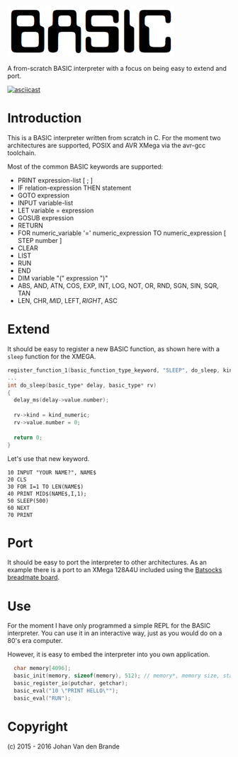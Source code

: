 ![BASIC](./basic.png)

A from-scratch BASIC interpreter with a focus on being easy to extend and port.

[![asciicast](https://asciinema.org/a/37018.png)](https://asciinema.org/a/37018)

# Introduction

This is a BASIC interpreter written from scratch in C. For the moment two architectures are supported, POSIX and AVR XMega via the avr-gcc toolchain.

Most of the common BASIC keywords are supported:

  * PRINT expression-list [ ; ]
  * IF relation-expression THEN statement
  * GOTO expression
  * INPUT variable-list
  * LET variable = expression
  * GOSUB expression
  * RETURN
  * FOR numeric\_variable '=' numeric\_expression TO numeric_expression [ STEP number ] 
  * CLEAR
  * LIST
  * RUN
  * END
  * DIM variable "(" expression ")"
  * ABS, AND, ATN, COS, EXP, INT, LOG, NOT, OR, RND, SGN, SIN, SQR, TAN
  * LEN, CHR$, MID$, LEFT$, RIGHT$, ASC 

# Extend

It should be easy to register a new BASIC function, as shown here with a `sleep` function for the XMEGA.

```C
register_function_1(basic_function_type_keyword, "SLEEP", do_sleep, kind_numeric);
...
int do_sleep(basic_type* delay, basic_type* rv)
{
  delay_ms(delay->value.number);
  
  rv->kind = kind_numeric;
  rv->value.number = 0;

  return 0;
}
```

Let's use that new keyword.

```REALbasic
10 INPUT "YOUR NAME?", NAME$
20 CLS
30 FOR I=1 TO LEN(NAME$)
40 PRINT MID$(NAME$,I,1); 
50 SLEEP(500)
60 NEXT
70 PRINT
```

# Port

It should be easy to port the interpreter to other architectures. As an example there is a port to an XMega 128A4U included using the [Batsocks breadmate board](http://www.batsocks.co.uk/products/BreadMate/XMega%20PDI%20AV.htm).

# Use

For the moment I have only programmed a simple REPL for the BASIC interpreter. You can use it in an interactive way, just as you would do on a 80's era computer.

However, it is easy to embed the interpreter into you own application.

```C
  char memory[4096];
  basic_init(memory, sizeof(memory), 512); // memory*, memory size, stack size
  basic_register_io(putchar, getchar);
  basic_eval("10 \"PRINT HELLO\"");
  basic_eval("RUN"); 
```

# Copyright

(c) 2015 - 2016 Johan Van den Brande
